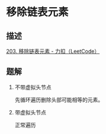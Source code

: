# 移除链表元素

## 描述

[203. 移除链表元素 - 力扣（LeetCode）](https://leetcode.cn/problems/remove-linked-list-elements/)

## 题解

1. 不带虚拟头节点

   先循环遍历删除头部可能相等的元素。

2. 带虚拟头节点

   正常遍历